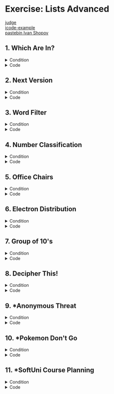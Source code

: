# Exercise: Lists Advanced

[judge](https://judge.softuni.org/Contests/1731/Lists-Advanced-Exercise) </br>
[icode-example](https://icode-example.ceo-py.eu/menu?language=Python&course=Fundamentals&module=Lists%20Advanced%20-%20Exercise) </br>
[pastebin Ivan Shopov](https://pastebin.com/4TgF7d7s) </br>

## 1. Which Are In?


<details><summary>Condition</summary>

You will be given two sequences of strings, separated by ", ". 
**Print a new list** containing only the strings from the **first input line**, 
which are **substrings** of **any string** in the **second input line**.

Example

| Input                                                       | Output                   |
|-------------------------------------------------------------|--------------------------|
| arp, live, strong</br>lively, alive, harp, sharp, armstrong | ['arp', 'live', 'strong' |
| tarp, mice, bull</br>lively, alive, harp, sharp, armstron   | [ ]                      |
   

</details>

<details> <summary>Code</summary>

```Python
list_one = input().split(", ")
list_two = input().split(", ")

result_list = list()

for n in list_one:
    for i in list_two:
        if n in i:
            result_list.append(n)
result_list = list(dict.fromkeys(result_list))
print(result_list)
```
whit function
```Python
words = input().split(", ")
check_if_words_are_in = input().split(", ")
list_with_checked_words = []


def which_are_in(string, check_strings):
    for word in string:
        for check_word in check_strings:
            if word in check_word:
                list_with_checked_words.append(word)
                break
    return list_with_checked_words


print(which_are_in(words, check_if_words_are_in))
```
solution of the task by Ivan Shopov
```Python
list_one, list_two = input().split(", "), input().split(", ")

result_list = list()
[result_list.append(n) for n in list_one for i in list_two if n in i]
result_list = list(dict.fromkeys(result_list))
print(result_list)
```

</details>

## 2. Next Version


<details><summary>Condition</summary>

You are fed up with changing the version of your software manually. Instead, you will create a little script that will make it for you.
You will be given a string representing the version of your software in the format: "{n1}.{n2}.{n3}". Your task is to print the next version. For example, if the current version is "1.3.4", the next version will be "1.3.5". 
The only rule is that the numbers cannot be greater than 9. If it happens, set the current number to 0 and increase the previous number. For more clarification, see the examples below. 
Note: there will be no case in which the first number will become greater than 9.

Example

| Input | Output |
|-------|--------|
| 1.2.3 | 1.2.4  |
| 1.3.9 | 1.4.0  |
| 3.9.9 | 4.0.0  |

</details>

<details> <summary>Code</summary>

The idea here is to turn it into an integer, add one, and turn it back into a list
```Python
version = int(input().replace('.', ''))
new_version = ".".join(str(version+1))
print(new_version)
```
The idea here is to loop by index, check for >9, add one, 
and carry the difference forward because the check starts from back to front
```Python
version = [int(digit) for digit in input().split(".")]
version[-1] += 1
for index in range(len(version) -1, 0, -1):
    if version[index] > 9:
        version[index] = 0
        version[index -1] += 1
print(".".join(str(digit) for digit in version))
```

```Python
program_version = [int(n) for n in input().split(".")]

new_version = program_version.copy()

if new_version[-1] + 1 > 9:
    new_version[1] = new_version[1] + 1
    new_version[2] = 0

else:
    new_version[2] = new_version[2] + 1

if new_version[1] + 1 > 10:
    new_version[0] = new_version[0] + 1
    new_version[1] = 0

print(f"{new_version[0]}.{new_version[1]}.{new_version[2]}")
```
</details>

## 3. Word Filter

<details><summary>Condition</summary>

Using **comprehension**, write a program that receives some **text**, separated by **space**, 
and takes only those words whose length is **even**. Print each word on a new line.

Example

| Input                    | Output                     |
|--------------------------|----------------------------|
| kiwi orange banana apple | kiwi</br>orange</br>banana |
| pizza cake pasta chips   | cake                       |

</details>

<details> <summary>Code</summary>

```Python
word_input = input().split(" ")
word_filter = [word for word in word_input if len(word) % 2 == 0]
""" print to new line whit for loop"""
# for w in word_filter:
#     print(w)
""" print to new line whit join method"""
print("\n".join(word_filter))
```
solution of the task by kumchovylcho
```Python
words = input().split()


def even_length(text):
    for word in text:
        if len(word) % 2 == 0:
            print(word)


even_length(words)
```
solution of the task by Ceo
```Python
[print(text) for text in input().split() if len(text) % 2 == 0]
```
</details>

## 4. Number Classification

<details><summary>Condition</summary>

Using a **list comprehension**, write a program that receives **numbers**, separated by comma and space **", "**, and prints all the **positive**, **negative**, **even**, and **odd** numbers on separate lines as shown below.

_Note: Zero is counted as a positive number_


Example

| Input                                     | Output                                                                                                                       |
|-------------------------------------------|------------------------------------------------------------------------------------------------------------------------------|
| 1, -2, 0, 5, 3, 4, -100, -20, 12, 19, -33 | Positive: 1, 0, 5, 3, 4, 12, 19</br>Negative: -2, -100, -20, -33</br>Even: -2, 0, 4, -100, -20, 12</br>Odd: 1, 5, 3, 19, -33 |
| 1, 2, 53, 2, 21	                          | Positive: 1, 2, 53, 2, 21</br>Negative:</br>Even: 2, 2</br>Odd: 1, 53, 21                                                    | 
    

</details>

<details> <summary>Code</summary>

```Python
def positive_numbers(positive):
    positive_num = [pos for pos in positive if pos >= 0]
    return positive_num


def negative_numbers(negative):
    negativ_num = [neg for neg in negative if neg < 0]
    return negativ_num


def even_numbers(even):
    even_num = [ev for ev in even if ev % 2 == 0]
    return even_num


def odd_numbers(odd):
    odd_list = [od for od in odd if od % 2 != 0]
    return odd_list


def number_classification(check_list):

    print(f"Positive: {', '.join(map(str, positive_numbers(check_list)))}")
    print(f"Negative: {', '.join(map(str, negative_numbers(check_list)))}")
    print(f"Even: {', '.join(map(str, even_numbers(check_list)))}")
    print(f"Odd: {', '.join(map(str, odd_numbers(check_list)))}")


check_list = list(map(int, input().split(", ")))
number_classification(check_list)
```
```Python
def positive_numbers(list_of_numbers):
    return ", ".join([number for number in list_of_numbers if int(number) >= 0])
 
 
def negative_numbers(list_of_numbers):
    return ", ".join([number for number in list_of_numbers if int(number) < 0])
 
 
def even_numbers(list_of_numbers):
    return ", ".join([number for number in list_of_numbers if int(number) % 2 == 0])
 
 
def odd_numbers(list_of_numbers):
    return ", ".join([number for number in list_of_numbers if int(number) % 2 != 0])
 
 
numbers = input().split(", ")
print(f"Positive: {positive_numbers(numbers)}")
print(f"Negative: {negative_numbers(numbers)}")
print(f"Even: {even_numbers(numbers)}")
print(f"Odd: {odd_numbers(numbers)}")
```
```Python
number_list = [int(n) for n in input().split(", ")]

negative = [number for number in number_list if number < 0]
positive = [number for number in number_list if number >= 0]

odd = [number for number in number_list if number % 2 != 0]
even = [number for number in number_list if number % 2 == 0]

print("Positive:", end=" ")
print(*positive, sep = ", ")
print("Negative:", end=" ")
print(*negative, sep = ", ")
print("Even:", end=" ")
print(*even, sep = ", ")
print("Odd:", end=" ")
print(*odd, sep = ", ")
```

</details>

## 5. Office Chairs


<details><summary>Condition</summary>

_You are a facility manager at a large business center. One of your responsibilities is to check 
if each conference room in the center has enough chairs for the visitors._

On the first line, you will be given an integer n representing **the number of rooms** in the business center. 
On the following **n lines** for each room, you will receive information about the chairs in the room and 
the number of **visitors**. Each **chair** will be presented with the char **"X"**. 
Next, there will be a **single space** and the number of visitors at the end. 
For example: **"XXXXX 4"** (**5 chairs** and **4 visitors**). 
Keep track of the free chairs:
* If there are not enough chairs in a specific room, print the following message: "{needed_chairs_in_room} more chairs needed in room {number_of_room}". The rooms start from 1.
* Otherwise, print: "Game On, {total_free_chairs} free chairs left".


Example

| Input                                        | Output                                                             |
|----------------------------------------------|--------------------------------------------------------------------|
| 4</br>XXXX 4</br>XX 1</br>XXXXXX 3</br>XXX 3 | Game On, 4 free chairs left                                        |
| 3</br>XXXXXXX 5</br>XXXX 5</br>XXXXXX 8</br> | 1 more chairs needed in room 2</br> 2 more chairs needed in room 3 |

</details>

<details> <summary>Code</summary>

```Python
rooms_number = int(input())
free_chairs = 0

for room in range(1, rooms_number + 1):
    chairs, visitors = input().split()
    chairs = len(chairs)  # брой на столовете
    visitors = int(visitors)  # брой на посетителите
    if chairs >= visitors:
        free_chairs += (chairs - visitors)
    else:
        need_chairs = visitors - chairs
        print(f"{need_chairs} more chairs needed in room {room}")
        free_chairs += (chairs - visitors)

if free_chairs >= 0:
    print(f"Game On, {free_chairs} free chairs left")
```

```Python
number_rooms = int(input())

enough_chairs = True
chairs_left = 0


def check_chairs(chairs, people, room_floor):
    if chairs < people:
        result = people - chairs
        global enough_chairs
        enough_chairs = False
        return print(f"{result} more chairs needed in room {room_floor}")
    else:
        global chairs_left
        chairs_left += chairs - people


for room in range(1, number_rooms + 1):
    room_input, chairs = input().split()
    check_chairs(len(room_input), int(chairs), room)

if enough_chairs:
    print(f"Game On, {chairs_left} free chairs left")
```

</details>

## 6. Electron Distribution


<details><summary>Condition</summary>

_You are a mad scientist, and you have decided to play with electron distribution among atom shells. 
The basic idea of electron distribution is that electrons should fill a shell until it holds the maximum number of electrons._

You will receive a single integer - the **number of electrons**. 
our task is to **fill shells until there are no more electrons left**. 
The rules for electron distribution are as follows:

* The maximum number of electrons in a shell can be 2n**2, where n is the **position** of a shell (starting from 1). 
For example, the maximum number of electrons in the 3rd shield can be 2\*3\**2 = 18.
* You should start **filling** the shells from the **first one** at the first position.
* If the electrons are enough to **fill** the first shell, the left **unoccupied electrons** should fill the following shell and so on.

In the end, **print a list with the filled shells.**

Example

| Input | Output         |
|-------|----------------|
| 10    | [2, 8]         |
| 44    | [2, 8, 18, 16] |

</details>

<details> <summary>Code</summary>

```Python
num = int(input())
shells = []
count = 1

while num > 0:
    fill_shells = min(2 * count ** 2, num) # uses the min() function to select the smaller value between 2 * count ** 2 and num.
    shells.append(fill_shells)
    num -= fill_shells
    count += 1

print(shells)
```
solution of the task by Ivan Shopov
```Python
number_of_electrons = int(input())
shells = []
for shell in range(1, number_of_electrons + 1):
    max_electrons_in_current_shell = 2 * shell ** 2
    if number_of_electrons >= max_electrons_in_current_shell:
        shells.append(max_electrons_in_current_shell)
        number_of_electrons -= max_electrons_in_current_shell
        if number_of_electrons == 0 :
            break
    else:
        shells.append(number_of_electrons)
        break
print(shells)
```
solution of the task by Ceo
```Python
number = int(input())
new_list = []
i = 0

while 0 < number:

    i += 1
    shell = 2 * i ** 2

    if number >= shell:
        new_list.append(shell)
        number -= shell
    else:
        new_list.append(number)
        number = 0

print(new_list)
```
solution of the task by Kumchovalcho
```Python
number = int(input())
n = 1
lst = []
while number > 0:
    electron = 2*n**2
    lst.append(min(number, electron))
    number -= lst[-1]
    n += 1
```
</details>

## 7. Group of 10's


<details><summary>Condition</summary>

Write a program that receives a sequence of numbers (a string containing integers separated by ", ") 
and prints the numbers sorted into lists of 10's in the format</br> **"Group of {group}'s: {list_of_numbers}**".
Examples:</br>
* The numbers 2, 8, 4, and 10 fall into the group of 10's.</br>
* The numbers 13, 19, 14, and 15 fall into the group of 20's.</br>
For more clarification, see the examples below.

Example

| Input                            | Output                                                                                                                                   |
|----------------------------------|------------------------------------------------------------------------------------------------------------------------------------------|
| 8, 12, 38, 3, 17, 19, 25, 35, 50 | 	Group of 10's: [8, 3]</br>Group of 20's: [12, 17, 19]</br>Group of 30's: [25]</br>Group of 40's: [38, 35]</br>Group of 50's: [50] 1.2.4 |
| 1, 3, 3, 4, 34, 35, 25, 21, 33   | Group of 10's: [1, 3, 3, 4]</br>Group of 20's: []</br>Group of 30's: [25, 21]</br>Group of 40's: [34, 35, 33]                            |

</details>

<details> <summary>Code</summary>

```Python
sequence = list(map(int, input().split(", ")))

max_sequence = max(sequence)

for group_start in range(1, max_sequence + 1, 10):
    group_end = group_start + 9
    group_numbers = [num for num in sequence if group_start <= num <= group_end]
    print(f"Group of {group_end}'s: {group_numbers}")
```
solution of the task by Ivan Shopov
```Python
numbers = [int(number) for number in input().split(", ")]
current_group = 10
while numbers:
    filtered_numbers_for_current_group = [number for number in numbers if number <= current_group]
    print(f"Group of {current_group}'s: {filtered_numbers_for_current_group}")
    current_group += 10
    numbers = [number for number in numbers if number not in filtered_numbers_for_current_group]
```
solution of the task by Ceo
```Python
number_list = [int(n) for n in input().split(", ")]

for n in range(1, 11):
    check_list = list()
    if len(number_list) != 0:
        [check_list.append(i) for i in number_list if i <= (n * 10)]
        [number_list.remove(o) for o in check_list]
        print(f"Group of {n * 10}'s: {check_list}")

```
solution of the task by Taner
```Python
numbers = [int(n) for n in input().split(", ")]
check_numbers = list()

for number in range(1, 10 + 1):
    check_numbers.clear()
    if len(numbers) != 0:
        for num in numbers:
            if int(num) <= number * 10:
                check_numbers.append(num)
        for d in check_numbers:
            numbers.remove(d)

        print(f"Group of {number * 10}'s: {check_numbers}")
```

</details>

## 8. Decipher This!


<details><summary>Condition</summary>

You are given a **secret message** you should **decipher**. 
To do that, you need to know that **in each word**:
* the second and the **last letter** are **switched** (e.g., Holle means Hello)
* the first letter is **replaced** by its **character code** (e.g., 72 means H)

Example

| Input               | Output         |
|---------------------|----------------|
| 72olle 103doo 100ya | Hello good day |
| 82yade 115te 103o   | Ready set go   |

    

</details>

<details> <summary>Code</summary>

```Python
message = input().split()
words, numbers = [], []

# Обхождаме всяка дума във входните данни
for word in message:
    # Инициализираме празни низове за числата и буквите
    num, let = "", ""

    for symbol in word:
        # Проверяваме дали символът е цифра или буква
        if symbol.isdigit():
            # Ако е цифра, добавяме я към низа за числата
            num += symbol
        else:
            # Ако е буква, добавяме я към низа за буквите
            let += symbol

    # Конвертираме числата в цяло число и ги добавяме към списъка с числата
    numbers.append(int(num))

    # Проверяваме дължината на низа за буквите и го променяме, ако не е с дължина 1
    if len(let) != 1:
        let = f"{let[-1]}{let[1:-1]}{let[0]}"

    # Добавяме променения низ за буквите към списъка с думите
    words.append(let)

# Обхождаме списъците с числа и думи паралелно и генерираме изхода
for numer, word in zip(numbers, words):
    print(f"{chr(numer)}{word}", end=" ")
```
solution of the task by Ceo
```Python
message = input().split()

words = []
for word in message:
    num, let = "", ""
    for symbol in word:
        if symbol.isdigit():
            num += symbol
        else:
            let += symbol
    if len(let) != 1:
        let = f"{let[-1]}{let[1:-1]}{let[0]}"
    words.append(f"{chr(int(num))}{let}")

print(*words, end=' ')
```
solution of the task by kumchovalcho
```Python
words = input().split()
result = []

for word in words:
    cur_word = list(word)

    char_code = []
    while cur_word[0].isdigit():
        char_code.append(cur_word.pop(0))

    cur_word.insert(0, chr(int("".join(char_code))))
    cur_word[1], cur_word[-1] = cur_word[-1], cur_word[1]

    result.append("".join(cur_word))

print(" ".join(result))
```

</details>

## 9. *Anonymous Threat


<details><summary>Condition</summary>

Anonymous has created a hyper cyber virus, which steals data from the CIA. The virus is known for its innovative and unbelievably clever merging and dividing data into partitions. As the lead security developer in the CIA, you have been tasked to analyze the software of the virus and observe its actions on the data. 
You will receive a single input line containing strings, separated by spaces. The strings may contain any ASCII character except whitespace. Then you will begin receiving commands in one of the following formats:

* merge {startIndex} {endIndex}
* divide {index} {partitions}

Every time you receive the merge command, you must merge all elements from the startIndex to the endIndex. In other words, you should concatenate them. 

**Example: {abc, def, ghi} -> merge 0 1 -> {abcdef, ghi}**

If any of the given indexes is out of the array, you must take only the range that is inside the array and merge it.
Every time you receive the divide command, you must divide the element at the given index into several small substrings with equal length. The count of the substrings should be equal to the given partitions. 

**Example: {abcdef, ghi, jkl} -> divide 0 3 -> {ab, cd, ef, ghi, jkl}**

If the string cannot be exactly divided into the given partitions, make all partitions except the last with equal lengths and make the last one - the longest. 

**Example: {abcd, efgh, ijkl} -> divide 0 3 -> {a, b, cd, efgh, ijkl}**

The input ends when you receive the command "3:1". At that point, you must print the resulting elements, joined by a space.

Input

* The first input line will contain the array of data.
* On the next several input lines, you will receive commands in the format specified above.
* The input ends when you receive the command "3:1".

Output

* As output, you must print a single line containing the elements of the array, joined by a space.



Example

| Input                                                                       | Output                             |
|-----------------------------------------------------------------------------|------------------------------------|
| Ivo Johny Tony Bony Mony</br>merge 0 3</br>merge 3 4</br>merge 0 3</br>3:1  | IvoJohnyTonyBonyMony               |
| abcd efgh ijkl mnop qrst uvwx yz</br>merge 4 10</br>divide 4 5</br>3:1</br> | abcd efgh ijkl mnop qr st uv wx yz |

    

</details>

<details> <summary>Code</summary>

```Python
main_string = input().split()
commands = input()

while commands != "3:1":
    command, start_index, end_index = [int(x) if x[-1].isdigit() else x for x in commands.split()]
    
    if command == "merge":
        if start_index < 0:
            start_index = 0
        if start_index < end_index:
            how_long = len(main_string)
            if end_index >= how_long:
                end_index = how_long - 1
            for num in range(start_index, end_index):
                main_string[start_index] += f"{main_string.pop(start_index + 1)}"
    
    elif command == "divide":
        index_ = start_index
        partitions = end_index
        if 0 <= index_ < len(main_string):
            how_long = len(main_string[index_])
            space_between = how_long // partitions
            string_to_change = main_string.pop(index_)
            result_ = []
            for x in range(partitions - 1):
                result_.append(string_to_change[:space_between])
                string_to_change = string_to_change[space_between:]
            result_.append(string_to_change)
            for x in result_[::-1]:
                main_string.insert(index_, x)
    
    commands = input()

print(" ".join(main_string))


```
</details>


## 10. *Pokemon Don't Go


<details><summary>Condition</summary>

Example

| Input | Output |
|-------|--------|
| 1.2.3 | 1.2.4  |
| 1.3.9 | 1.4.0  |
| 3.9.9 | 4.0.0  |
    

</details>

<details> <summary>Code</summary>

```Python
 

```
</details>

##  11. *SoftUni Course Planning


<details><summary>Condition</summary>

Example

| Input | Output |
|-------|--------|
| 1.2.3 | 1.2.4  |
| 1.3.9 | 1.4.0  |
| 3.9.9 | 4.0.0  |
    

</details>

<details> <summary>Code</summary>

```Python
 

```
</details>